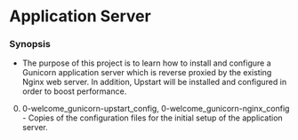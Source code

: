 # Application Server

### Synopsis
- The purpose of this project is to learn how to install and configure a Gunicorn application server which is reverse proxied by the existing Nginx web server. In addition, Upstart will be installed and configured in order to boost performance.

0. 0-welcome_gunicorn-upstart_config, 0-welcome_gunicorn-nginx_config - Copies of the configuration files for the initial setup of the application server.

